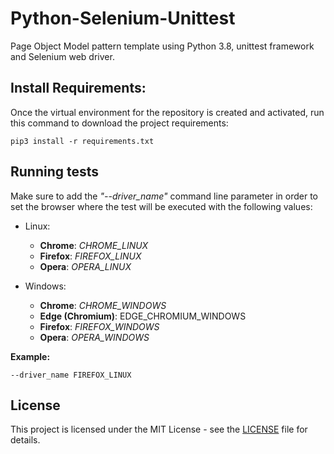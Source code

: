 # Python-Selenium-Unittest
Page Object Model pattern template using Python 3.8, unittest framework and Selenium web driver.

## Install Requirements:
Once the virtual environment for the repository is created and activated, run this command to download the project 
requirements: 
``` 
pip3 install -r requirements.txt 
```

## Running tests
Make sure to add the *"--driver_name"* command line parameter in order to set the browser where the test will be executed 
with the following values:

 - Linux:
    - **Chrome**: *CHROME_LINUX*
    - **Firefox**: *FIREFOX_LINUX*
    - **Opera**: *OPERA_LINUX*
 
 - Windows:
    - **Chrome**: *CHROME_WINDOWS*
    - **Edge (Chromium)**: EDGE_CHROMIUM_WINDOWS
    - **Firefox**: *FIREFOX_WINDOWS*
    - **Opera**: *OPERA_WINDOWS*

**Example:**
``` 
--driver_name FIREFOX_LINUX
```

## License
This project is licensed under the MIT License - see the [LICENSE](LICENSE) file for details.